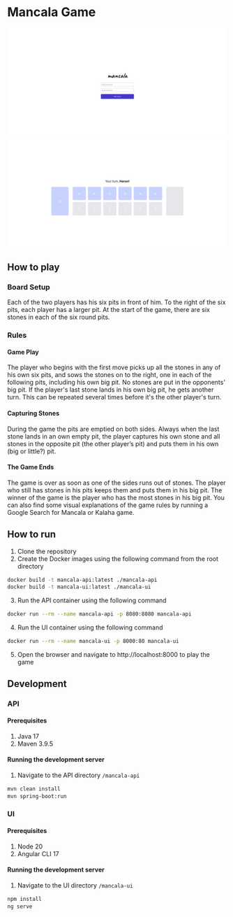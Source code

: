 # Mancala Game
![img_1.png](/screenshots/img_1.png)
![img.png](/screenshots/img.png)

## How to play

### Board Setup
Each of the two players has his six pits in front of him. 
To the right of the six pits, each player has a larger pit. 
At the start of the game, there are six stones in each
of the six round pits.
### Rules
#### Game Play
The player who begins with the first move picks up all the stones in any of his own six pits, 
and sows the stones on to the right, one in each of the following pits,
including his own big pit. No stones are put in the opponents' big pit. 
If the player's last stone lands in his own big pit, he gets another turn. This can be repeated several times before it's the other player's turn.

#### Capturing Stones
During the game the pits are emptied on both sides. Always when the last stone
lands in an own empty pit, the player captures his own stone and all stones in the
opposite pit (the other player’s pit) and puts them in his own (big or little?) pit.

#### The Game Ends
The game is over as soon as one of the sides runs out of stones. The player who
still has stones in his pits keeps them and puts them in his big pit. The winner of
the game is the player who has the most stones in his big pit.
You can also find some visual explanations of the game rules by running a
Google Search for Mancala or Kalaha game.



## How to run
1. Clone the repository
2. Create the Docker images using the following command from the root directory
```bash
docker build -t mancala-api:latest ./mancala-api
docker build -t mancala-ui:latest ./mancala-ui
```
3. Run the API container using the following command
```bash
docker run --rm --name mancala-api -p 8080:8080 mancala-api
```
4. Run the UI container using the following command
```bash
docker run --rm --name mancala-ui -p 8000:80 mancala-ui
```
5. Open the browser and navigate to http://localhost:8000 to play the game

## Development
### API
#### Prerequisites
1. Java 17
2. Maven 3.9.5

#### Running the development server
1. Navigate to the API directory `/mancala-api`
```bash
mvn clean install
mvn spring-boot:run
```

### UI
#### Prerequisites
1. Node 20
2. Angular CLI 17

#### Running the development server
1. Navigate to the UI directory `/mancala-ui`
```bash
npm install
ng serve
```
